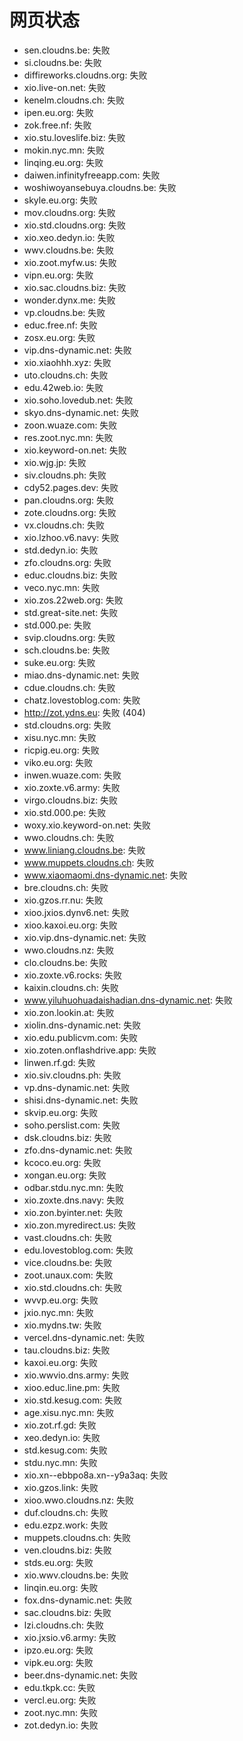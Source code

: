 # 网页状态
- sen.cloudns.be: 失败
- si.cloudns.be: 失败
- diffireworks.cloudns.org: 失败
- xio.live-on.net: 失败
- kenelm.cloudns.ch: 失败
- ipen.eu.org: 失败
- zok.free.nf: 失败
- xio.stu.loveslife.biz: 失败
- mokin.nyc.mn: 失败
- linqing.eu.org: 失败
- daiwen.infinityfreeapp.com: 失败
- woshiwoyansebuya.cloudns.be: 失败
- skyle.eu.org: 失败
- mov.cloudns.org: 失败
- xio.std.cloudns.org: 失败
- xio.xeo.dedyn.io: 失败
- wwv.cloudns.be: 失败
- xio.zoot.myfw.us: 失败
- vipn.eu.org: 失败
- xio.sac.cloudns.biz: 失败
- wonder.dynx.me: 失败
- vp.cloudns.be: 失败
- educ.free.nf: 失败
- zosx.eu.org: 失败
- vip.dns-dynamic.net: 失败
- xio.xiaohhh.xyz: 失败
- uto.cloudns.ch: 失败
- edu.42web.io: 失败
- xio.soho.lovedub.net: 失败
- skyo.dns-dynamic.net: 失败
- zoon.wuaze.com: 失败
- res.zoot.nyc.mn: 失败
- xio.keyword-on.net: 失败
- xio.wjg.jp: 失败
- siv.cloudns.ph: 失败
- cdy52.pages.dev: 失败
- pan.cloudns.org: 失败
- zote.cloudns.org: 失败
- vx.cloudns.ch: 失败
- xio.lzhoo.v6.navy: 失败
- std.dedyn.io: 失败
- zfo.cloudns.org: 失败
- educ.cloudns.biz: 失败
- veco.nyc.mn: 失败
- xio.zos.22web.org: 失败
- std.great-site.net: 失败
- std.000.pe: 失败
- svip.cloudns.org: 失败
- sch.cloudns.be: 失败
- suke.eu.org: 失败
- miao.dns-dynamic.net: 失败
- cdue.cloudns.ch: 失败
- chatz.lovestoblog.com: 失败
- http://zot.ydns.eu: 失败 (404)
- std.cloudns.org: 失败
- xisu.nyc.mn: 失败
- ricpig.eu.org: 失败
- viko.eu.org: 失败
- inwen.wuaze.com: 失败
- xio.zoxte.v6.army: 失败
- virgo.cloudns.biz: 失败
- xio.std.000.pe: 失败
- woxy.xio.keyword-on.net: 失败
- wwo.cloudns.ch: 失败
- www.liniang.cloudns.be: 失败
- www.muppets.cloudns.ch: 失败
- www.xiaomaomi.dns-dynamic.net: 失败
- bre.cloudns.ch: 失败
- xio.gzos.rr.nu: 失败
- xioo.jxios.dynv6.net: 失败
- xioo.kaxoi.eu.org: 失败
- xio.vip.dns-dynamic.net: 失败
- wwo.cloudns.nz: 失败
- clo.cloudns.be: 失败
- xio.zoxte.v6.rocks: 失败
- kaixin.cloudns.ch: 失败
- www.yiluhuohuadaishadian.dns-dynamic.net: 失败
- xio.zon.lookin.at: 失败
- xiolin.dns-dynamic.net: 失败
- xio.edu.publicvm.com: 失败
- xio.zoten.onflashdrive.app: 失败
- linwen.rf.gd: 失败
- xio.siv.cloudns.ph: 失败
- vp.dns-dynamic.net: 失败
- shisi.dns-dynamic.net: 失败
- skvip.eu.org: 失败
- soho.perslist.com: 失败
- dsk.cloudns.biz: 失败
- zfo.dns-dynamic.net: 失败
- kcoco.eu.org: 失败
- xongan.eu.org: 失败
- odbar.stdu.nyc.mn: 失败
- xio.zoxte.dns.navy: 失败
- xio.zon.byinter.net: 失败
- xio.zon.myredirect.us: 失败
- vast.cloudns.ch: 失败
- edu.lovestoblog.com: 失败
- vice.cloudns.be: 失败
- zoot.unaux.com: 失败
- xio.std.cloudns.ch: 失败
- wvvp.eu.org: 失败
- jxio.nyc.mn: 失败
- xio.mydns.tw: 失败
- vercel.dns-dynamic.net: 失败
- tau.cloudns.biz: 失败
- kaxoi.eu.org: 失败
- xio.wwvio.dns.army: 失败
- xioo.educ.line.pm: 失败
- xio.std.kesug.com: 失败
- age.xisu.nyc.mn: 失败
- xio.zot.rf.gd: 失败
- xeo.dedyn.io: 失败
- std.kesug.com: 失败
- stdu.nyc.mn: 失败
- xio.xn--ebbpo8a.xn--y9a3aq: 失败
- xio.gzos.link: 失败
- xioo.wwo.cloudns.nz: 失败
- duf.cloudns.ch: 失败
- edu.ezpz.work: 失败
- muppets.cloudns.ch: 失败
- ven.cloudns.biz: 失败
- stds.eu.org: 失败
- xio.wwv.cloudns.be: 失败
- linqin.eu.org: 失败
- fox.dns-dynamic.net: 失败
- sac.cloudns.biz: 失败
- lzi.cloudns.ch: 失败
- xio.jxsio.v6.army: 失败
- ipzo.eu.org: 失败
- vipk.eu.org: 失败
- beer.dns-dynamic.net: 失败
- edu.tkpk.cc: 失败
- vercl.eu.org: 失败
- zoot.nyc.mn: 失败
- zot.dedyn.io: 失败
